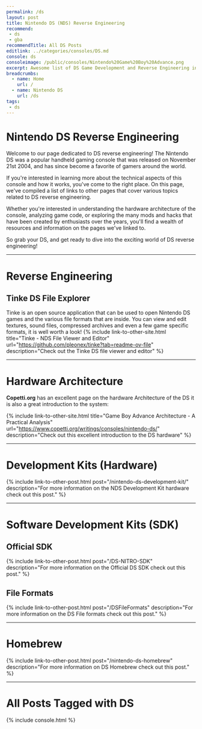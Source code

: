 ```yaml
---
permalink: /ds
layout: post
title: Nintendo DS (NDS) Reverse Engineering
recommend: 
 - ds
 - gba
recommendTitle: All DS Posts
editlink: ../categories/consoles/DS.md
console: ds
consoleimage: /public/consoles/Nintendo%20Game%20Boy%20Advance.png
excerpt: Awesome list of DS Game Development and Reverse Engineering information
breadcrumbs:
  - name: Home
    url: /
  - name: Nintendo DS
    url: /ds
tags:
 - ds
---
```


# Nintendo DS Reverse Engineering
Welcome to our page dedicated to DS reverse engineering! The Nintendo DS was a popular handheld gaming console that was released on November 21st 2004, and has since become a favorite of gamers around the world. 

If you're interested in learning more about the technical aspects of this console and how it works, you've come to the right place. On this page, we've compiled a list of links to other pages that cover various topics related to DS reverse engineering.

Whether you're interested in understanding the hardware architecture of the console, analyzing game code, or exploring the many mods and hacks that have been created by enthusiasts over the years, you'll find a wealth of resources and information on the pages we've linked to. 

So grab your DS, and get ready to dive into the exciting world of DS reverse engineering!

---
# Reverse Engineering

## Tinke DS File Explorer
Tinke is an open source application that can be used to open Nintendo DS games and the various file formats that are inside. You can view and edit textures, sound files, compressed archives and even a few game specific formats, it is well worth a look!
{% include link-to-other-site.html title="Tinke - NDS File Viewer and Editor" url="https://github.com/pleonex/tinke?tab=readme-ov-file" description="Check out the Tinke DS file viewer and editor" %}



---
# Hardware Architecture
**Copetti.org** has an excellent page on the hardware Architecture of the DS it is also a great introduction to the system:

{% include link-to-other-site.html title="Game Boy Advance Architecture - A Practical Analysis" url="https://www.copetti.org/writings/consoles/nintendo-ds/" description="Check out this excellent introduction to the DS hardware" %}

---
# Development Kits (Hardware)
{% include link-to-other-post.html post="/nintendo-ds-development-kit/" description="For more information on the NDS Development Kit hardware check out this post." %}

---
# Software Development Kits (SDK)

## Official SDK
{% include link-to-other-post.html post="/DS-NITRO-SDK" description="For more information on the Official DS SDK check out this post." %}

## File Formats
{% include link-to-other-post.html post="/DSFileFormats" description="For more information on the DS File formats check out this post." %}

---

# Homebrew
{% include link-to-other-post.html post="/nintendo-ds-homebrew" description="For more information on DS Homebrew check out this post." %}


---

# All Posts Tagged with DS

<div>

{% include console.html %}

</div>

